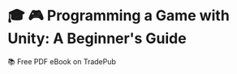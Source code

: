 # :mortar_board: :video_game: Programming a Game with Unity: A Beginner's Guide

:books: Free PDF eBook on TradePub
